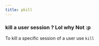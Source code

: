 ```yaml
---
title: pkill
---
```


### kill a user session ? Lol why Not :p

To kill a specific session of a user use `kill`